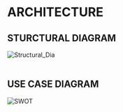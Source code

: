 # **ARCHITECTURE**
## **STURCTURAL DIAGRAM**
   ![Structural_Dia](Structural_Dia.png)
   </br>
   </br>
   
## **USE CASE DIAGRAM**

   ![SWOT](UseCase.png)

